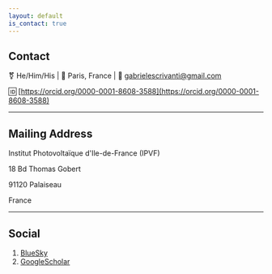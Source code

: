 ```yaml
---
layout: default
is_contact: true
---
```


## Contact
⚧ He/Him/His | 📍 Paris, France  | 📧 gabrielescrivanti@gmail.com 

🆔 [https://orcid.org/0000-0001-8608-3588](https://orcid.org/0000-0001-8608-3588)

---

## Mailing Address

Institut Photovoltaïque d'Ile-de-France (IPVF)

18 Bd Thomas Gobert

91120 Palaiseau

France

---

## Social

1. [BlueSky](#)
2. [GoogleScholar](#)
